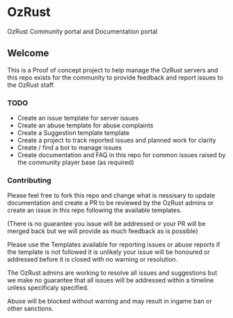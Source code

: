 # OzRust
OzRust Community portal and Documentation portal

## Welcome

This is a Proof of concept project to help manage the OzRust servers and this repo exists for the community to provide feedback and report issues to the OzRust staff.

### TODO

- Create an issue template for server issues
- Create an abuse template for abuse complaints
- Create a Suggestion template template
- Create a project to track reported issues and planned work for clarity
- Create / find a bot to manage issues
- Create documentation and FAQ in this repo for common issues raised by the community player base (as required)

### Contributing

Please feel free to fork this repo and change what is nessisary to update documentation and create a PR to be reviewed by the OzRust admins or create an issue in this repo following the available templates.

(There is no guarantee you issue will be addressed or your PR will be merged back but we will provide as much feedback as is possible)

Please use the Templates available for reporting issues or abuse reports if the template is not followed it is unlikely your issue will be honoured or addressed before it is closed with no warning or resolution.

The OzRust admins are working to resolve all issues and suggestions but we make no guarantee that all issues will be addressed within a timeline unless specificaly specified.

Abuse will be blocked without warning and may result in ingame ban or other sanctions.
